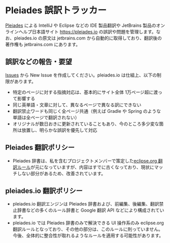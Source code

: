 # Pleiades 誤訳トラッカー
[Pleiades](http://mergedoc.osdn.jp/) による IntelliJ や Eclipse などの IDE 製品翻訳や JetBrains 製品のオンラインヘルプ日本語サイト https://pleiades.io の誤訳や問題を管理します。なお、pleiades.io の原文は jetbrains.com から自動的に取得しており、翻訳後の著作権も jetbrains.com にあります。

## 誤訳などの報告・要望
[Issues](../../issues) から New Issue を作成してください。pleiades.io は仕組上、以下の制限があります。
* 特定のページに対する指摘対応は、基本的にサイト全体 1万ページ超に渡って影響する
* 同じ英単語・文章に対して、異なるページで異なる訳にできない
* 翻訳禁止ワードも同じく全ページ共通（例えば Gradle や Spring のような単語は全ページで翻訳されない）
* オリジナルが数日おきに更新されていることもあり、今のところ多少変な箇所は放置し、明らかな誤訳を優先して対応

## Pleiades 翻訳ポリシー
* Pleiades 辞書は、私を含むプロジェクトメンバーで策定した[eclipse.org 翻訳ルール](https://wiki.eclipse.org/%E7%BF%BB%E8%A8%B3%E3%83%AB%E3%83%BC%E3%83%AB)が元になっていますが、内容はすでに古くなっており、現状にマッチしない部分があるため、改善されています。

## pleiades.io 翻訳ポリシー
* pleiades.io 翻訳エンジンは Pleiades 辞書および、前編集、後編集、翻訳禁止辞書などの多くのルール辞書と Google 翻訳 API などにより構成されています。
* pleiades.io では Pleiades 辞書のみで解決できる UI 操作系のみ eclipse.org 翻訳ルールとなっており、その他の部分は、このルールに則っていません。今後、全体的に整合性が取れるようなルールを適用する可能性があります。
